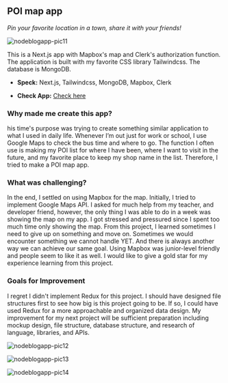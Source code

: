 ## POI map app 

*Pin your favorite location in a town, share it with your friends!*   

![nodeblogapp-pic11](https://user-images.githubusercontent.com/58070973/165789171-582af007-6304-4ae9-8ab4-a240ad7d6498.png)

This is a Next.js app with Mapbox's map and Clerk's authorization function. The application is built with my favorite CSS library Tailwindcss. The database is MongoDB. 

  - **Speck:** Next.js, Tailwindcss, MongoDB, Mapbox, Clerk
  
  - **Check App:** [Check here](https://erika-poimap.vercel.app/)
  

### Why made me create this app?

his time's purpose was trying to create something similar application to what I used in daily life. Whenever I’m out just for work or school, I use Google Maps to check the bus time and where to go. The function I often use is making my POI list for where I have been, where I want to visit in the future, and my favorite place to keep my shop name in the list. Therefore, I tried to make a POI map app.

### What was challenging?

In the end, I settled on using Mapbox for the map. Initially, I tried to implement Google Maps API. I asked for much help from my teacher, and developer friend, however, the only thing I was able to do in a week was showing the map on my app. I got stressed and pressured since I spent too much time only showing the map. From this project, I learned sometimes I need to give up on something and move on. Sometimes we would encounter something we cannot handle YET.  And there is always another way we can achieve our same goal. Using Mapbox was junior-level friendly and people seem to like it as well. I would like to give a gold star for my experience learning from this project.

### Goals for Improvement

I regret I didn't implement Redux for this project. I should have designed file structures first to see how big is this project going to be. If so, I could have used Redux for a more approachable and organized data design. My improvement for my next project will be sufficient preparation including mockup design, file structure, database structure, and research of language, libraries, and APIs.      




![nodeblogapp-pic12](https://user-images.githubusercontent.com/58070973/165789181-a316eb85-b05a-4d27-b4c7-d966af746686.png)

![nodeblogapp-pic13](https://user-images.githubusercontent.com/58070973/165789183-e1dc1646-3f68-4c41-93a7-901d63a56912.png)

![nodeblogapp-pic14](https://user-images.githubusercontent.com/58070973/165789185-14dd7fa2-dba2-4306-95b7-7a1010972024.png)
